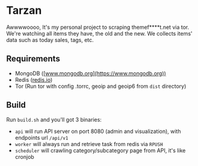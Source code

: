 # Tarzan
Awwwwoooo, It's my personal project to scraping themef****t.net via tor. We're watching all items they have, the old and the new. We collects items' data such as today sales, tags, etc.

## Requirements
 - MongoDB ([www.mongodb.org](https://www.mongodb.org))
 - Redis ([redis.io](http://redis.io/))
 - Tor (Run tor with config .torrc, geoip and geoip6 from ```dist``` directory)

## Build
Run ```build.sh``` and you'll got 3 binaries:

- ```api``` will run API server on port 8080 (admin and visualization), with endpoints url ```/api/v1```
- ```worker``` will always run and retrieve task from redis via ```RPUSH```
- ```scheduler``` will crawling category/subcategory page from API, it's like cronjob